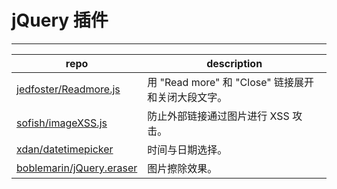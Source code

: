 # jQuery 插件

---

 repo | description
 -----|-------------
 [jedfoster/Readmore.js](https://github.com/jedfoster/Readmore.js) | 用 "Read more" 和 "Close" 链接展开和关闭大段文字。
 [sofish/imageXSS.js](https://github.com/sofish/imageXSS.js) | 防止外部链接通过图片进行 XSS 攻击。
 [xdan/datetimepicker](https://github.com/xdan/datetimepicker) | 时间与日期选择。
 [boblemarin/jQuery.eraser](https://github.com/boblemarin/jQuery.eraser) | 图片擦除效果。

